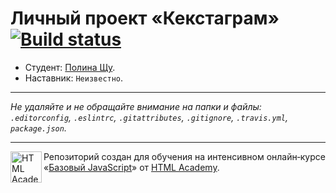 # Личный проект «Кекстаграм» [![Build status][travis-image]][travis-url]

* Студент: [Полина Щу](https://up.htmlacademy.ru/javascript/9/user/133862).
* Наставник: `Неизвестно`.

---

_Не удаляйте и не обращайте внимание на папки и файлы:_<br>
_`.editorconfig`, `.eslintrc`, `.gitattributes`, `.gitignore`, `.travis.yml`, `package.json`._

---

<a href="https://htmlacademy.ru/intensive/javascript"><img align="left" width="50" height="50" title="HTML Academy" src="https://up.htmlacademy.ru/static/img/intensive/javascript/logo-for-github.svg"></a>

Репозиторий создан для обучения на интенсивном онлайн‑курсе «[Базовый JavaScript](https://htmlacademy.ru/intensive/javascript)» от [HTML Academy](https://htmlacademy.ru).

[travis-image]: https://travis-ci.org/htmlacademy-javascript/133862-kekstagram.svg?branch=master
[travis-url]: https://travis-ci.org/htmlacademy-javascript/133862-kekstagram

